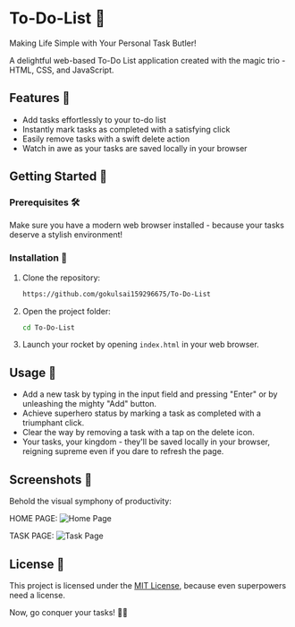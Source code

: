 # To-Do-List 🚀
Making Life Simple with Your Personal Task Butler!

A delightful web-based To-Do List application created with the magic trio - HTML, CSS, and JavaScript.

## Features 🌟

- Add tasks effortlessly to your to-do list
- Instantly mark tasks as completed with a satisfying click
- Easily remove tasks with a swift delete action
- Watch in awe as your tasks are saved locally in your browser

## Getting Started 🚀

### Prerequisites 🛠️

Make sure you have a modern web browser installed - because your tasks deserve a stylish environment!

### Installation 🚀

1. Clone the repository:

    ```bash
    https://github.com/gokulsai159296675/To-Do-List
    ```

2. Open the project folder:

    ```bash
    cd To-Do-List
    ```

3. Launch your rocket by opening `index.html` in your web browser.

## Usage 🚀

- Add a new task by typing in the input field and pressing "Enter" or by unleashing the mighty "Add" button.
- Achieve superhero status by marking a task as completed with a triumphant click.
- Clear the way by removing a task with a tap on the delete icon.
- Your tasks, your kingdom - they'll be saved locally in your browser, reigning supreme even if you dare to refresh the page.

## Screenshots 📸

Behold the visual symphony of productivity:

HOME PAGE:
![Home Page](https://github.com/gokulsai159296675/To-Do-List/assets/101632890/e8367233-6f6f-4e09-9f2c-67f7c9518874)

TASK PAGE:
![Task Page](https://github.com/gokulsai159296675/To-Do-List/assets/101632890/2dcd646d-7538-4666-8d4d-e7d4a31bd19f)

## License 📜

This project is licensed under the [MIT License](LICENSE), because even superpowers need a license.

Now, go conquer your tasks! 🚀✨

